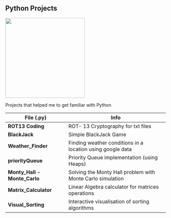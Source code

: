 ##       Python Projects<div id="header" align="center">
  <img src="https://polekon.org/wp-content/uploads/2021/12/hello_world_title3.gif" width="250"/>
</div>


Projects that helped me to get familiar with Python 


**File (.py)** | Info
---------- | -------
**ROT13 Coding** | ROT- 13 Cryptography for txt files
**BlackJack** | Simple BlackJack Game
**Weather_Finder** | Finding weather conditions in a location using google data
**priorityQueue** | Priority Queue implementation (using Heaps)
**Monty_Hall - Monte_Carlo** | Solving the Monty Hall problem with Monte Carlo simulation
**Matrix_Calculator** | Linear Algebra calculator for matrices operations
**Visual_Sorting** | Interactive visualisation of sorting algorithms
